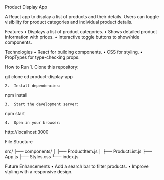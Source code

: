 Product Display App

A React app to display a list of products and their details. Users can toggle visibility for product categories and individual product details.

Features
	•	Displays a list of product categories.
	•	Shows detailed product information with prices.
	•	Interactive toggle buttons to show/hide components.

Technologies
	•	React for building components.
	•	CSS for styling.
	•	PropTypes for type-checking props.

How to Run
	1.	Clone this repository:

git clone <repository-url>
cd product-display-app


	2.	Install dependencies:

npm install


	3.	Start the development server:

npm start


	4.	Open in your browser:

http://localhost:3000



File Structure

src/
├── components/
│   ├── ProductItem.js
│   ├── ProductList.js
├── App.js
├── Styles.css
└── index.js

Future Enhancements
	•	Add a search bar to filter products.
	•	Improve styling with a responsive design.

